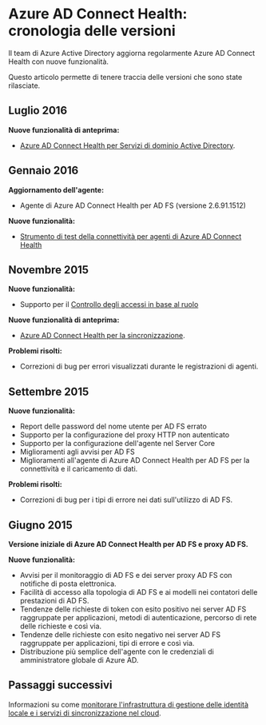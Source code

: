 <properties 
    pageTitle="Cronologia delle versioni di Azure AD Connect Health" 
    description="Questo documento descrive le versioni di Azure AD Connect Health e ciò che includono." 
    services="active-directory" 
    documentationCenter="" 
    authors="billmath" 
    manager="femila" 
    editor="curtand"/>

<tags 
    ms.service="active-directory" 
    ms.workload="identity" 
    ms.tgt_pltfrm="na" 
    ms.devlang="na" 
    ms.topic="article" 
    ms.date="08/08/2016" 
    ms.author="billmath"/>


# <a name="azure-ad-connect-health:-version-release-history"></a>Azure AD Connect Health: cronologia delle versioni

Il team di Azure Active Directory aggiorna regolarmente Azure AD Connect Health con nuove funzionalità. 

Questo articolo permette di tenere traccia delle versioni che sono state rilasciate.


## <a name="july-2016"></a>Luglio 2016

**Nuove funzionalità di anteprima:**

- [Azure AD Connect Health per Servizi di dominio Active Directory](active-directory-aadconnect-health-adds.md).


## <a name="january-2016"></a>Gennaio 2016


**Aggiornamento dell'agente:**

- Agente di Azure AD Connect Health per AD FS (versione 2.6.91.1512)


**Nuove funzionalità:**

- [Strumento di test della connettività per agenti di Azure AD Connect Health](active-directory-aadconnect-health-agent-install.md#test-connectivity-to-azure-ad-connect-health-service)


## <a name="november-2015"></a>Novembre 2015


**Nuove funzionalità:**

- Supporto per il [Controllo degli accessi in base al ruolo](active-directory-aadconnect-health-operations.md#manage-access-with-role-based-access-control)


**Nuove funzionalità di anteprima:**

- [Azure AD Connect Health per la sincronizzazione](active-directory-aadconnect-health-sync.md).

**Problemi risolti:**

- Correzioni di bug per errori visualizzati durante le registrazioni di agenti. 

## <a name="september-2015"></a>Settembre 2015

**Nuove funzionalità:**

- Report delle password del nome utente per AD FS errato 
- Supporto per la configurazione del proxy HTTP non autenticato 
- Supporto per la configurazione dell'agente nel Server Core
- Miglioramenti agli avvisi per AD FS 
- Miglioramenti all'agente di Azure AD Connect Health per AD FS per la connettività e il caricamento di dati. 


**Problemi risolti:**

- Correzioni di bug per i tipi di errore nei dati sull'utilizzo di AD FS. 


## <a name="june-2015"></a>Giugno 2015

**Versione iniziale di Azure AD Connect Health per AD FS e proxy AD FS.**

**Nuove funzionalità:**

- Avvisi per il monitoraggio di AD FS e dei server proxy AD FS con notifiche di posta elettronica. 
- Facilità di accesso alla topologia di AD FS e ai modelli nei contatori delle prestazioni di AD FS. 
- Tendenze delle richieste di token con esito positivo nei server AD FS raggruppate per applicazioni, metodi di autenticazione, percorso di rete delle richieste e così via. 
- Tendenze delle richieste con esito negativo nei server AD FS raggruppate per applicazioni, tipi di errore e così via.
- Distribuzione più semplice dell'agente con le credenziali di amministratore globale di Azure AD.  




## <a name="next-steps"></a>Passaggi successivi
Informazioni su come [monitorare l'infrastruttura di gestione delle identità locale e i servizi di sincronizzazione nel cloud](active-directory-aadconnect-health.md).



<!--HONumber=Oct16_HO2-->


